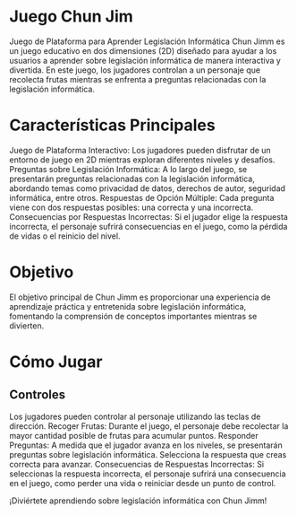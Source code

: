 <h1> Juego Chun Jim</h1>
Juego de Plataforma para Aprender Legislación Informática
Chun Jimm es un juego educativo en dos dimensiones (2D) diseñado para ayudar a los usuarios a aprender sobre legislación informática de manera interactiva y divertida. En este juego, los jugadores controlan a un personaje que recolecta frutas mientras se enfrenta a preguntas relacionadas con la legislación informática.

<h1> Características Principales</h1> 
Juego de Plataforma Interactivo: Los jugadores pueden disfrutar de un entorno de juego en 2D mientras exploran diferentes niveles y desafíos.
Preguntas sobre Legislación Informática: A lo largo del juego, se presentarán preguntas relacionadas con la legislación informática, abordando temas como privacidad de datos, derechos de autor, seguridad informática, entre otros.
Respuestas de Opción Múltiple: Cada pregunta viene con dos respuestas posibles: una correcta y una incorrecta.
Consecuencias por Respuestas Incorrectas: Si el jugador elige la respuesta incorrecta, el personaje sufrirá consecuencias en el juego, como la pérdida de vidas o el reinicio del nivel.

<h1> Objetivo</h1>
El objetivo principal de Chun Jimm es proporcionar una experiencia de aprendizaje práctica y entretenida sobre legislación informática, fomentando la comprensión de conceptos importantes mientras se divierten.

<h1> Cómo Jugar</h1>
<h2>Controles</h2>
Los jugadores pueden controlar al personaje utilizando las teclas de dirección.
Recoger Frutas: Durante el juego, el personaje debe recolectar la mayor cantidad posible de frutas para acumular puntos.
Responder Preguntas: A medida que el jugador avanza en los niveles, se presentarán preguntas sobre legislación informática. Selecciona la respuesta que creas correcta para avanzar.
Consecuencias de Respuestas Incorrectas: Si seleccionas la respuesta incorrecta, el personaje sufrirá una consecuencia en el juego, como perder una vida o reiniciar desde un punto de control.

¡Diviértete aprendiendo sobre legislación informática con Chun Jimm!
